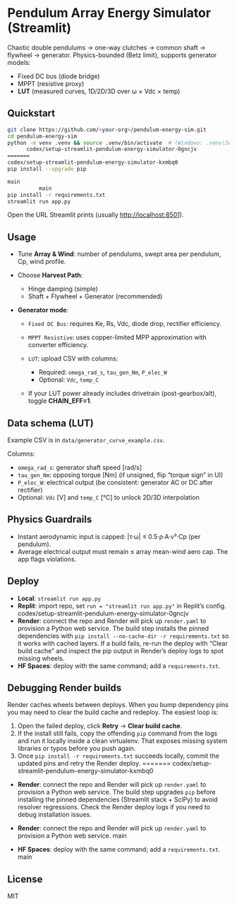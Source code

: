 # Pendulum Array Energy Simulator (Streamlit)

Chaotic double pendulums → one-way clutches → common shaft → flywheel → generator.
Physics-bounded (Betz limit), supports generator models:
- Fixed DC bus (diode bridge)
- MPPT (resistive proxy)
- **LUT** (measured curves, 1D/2D/3D over ω × Vdc × temp)

## Quickstart

```bash
git clone https://github.com/<your-org>/pendulum-energy-sim.git
cd pendulum-energy-sim
python -m venv .venv && source .venv/bin/activate  # (Windows: .venv\Scripts\activate)
      codex/setup-streamlit-pendulum-energy-simulator-0gncjv
=======
codex/setup-streamlit-pendulum-energy-simulator-kxmbq0
pip install --upgrade pip

main
          main
pip install -r requirements.txt
streamlit run app.py
```

Open the URL Streamlit prints (usually [http://localhost:8501](http://localhost:8501)).

## Usage

* Tune **Array & Wind**: number of pendulums, swept area per pendulum, Cp, wind profile.
* Choose **Harvest Path**:

  * Hinge damping (simple)
  * Shaft + Flywheel + Generator (recommended)
* **Generator mode**:

  * `Fixed DC Bus`: requires Ke, Rs, Vdc, diode drop, rectifier efficiency.
  * `MPPT Resistive`: uses copper-limited MPP approximation with converter efficiency.
  * `LUT`: upload CSV with columns:

    * Required: `omega_rad_s`, `tau_gen_Nm`, `P_elec_W`
    * Optional: `Vdc`, `temp_C`
  * If your LUT power already includes drivetrain (post-gearbox/alt), toggle **CHAIN_EFF=1**.

## Data schema (LUT)

Example CSV is in `data/generator_curve_example.csv`.

Columns:

* `omega_rad_s`: generator shaft speed [rad/s]
* `tau_gen_Nm`: opposing torque [Nm] (if unsigned, flip “torque sign” in UI)
* `P_elec_W`: electrical output (be consistent: generator AC or DC after rectifier)
* Optional: `Vdc` [V] and `temp_C` [°C] to unlock 2D/3D interpolation

## Physics Guardrails

* Instant aerodynamic input is capped: |τ·ω| ≤ 0.5·ρ·A·v³·Cp (per pendulum).
* Average electrical output must remain ≤ array mean-wind aero cap. The app flags violations.

## Deploy

* **Local**: `streamlit run app.py`
* **Replit**: import repo, set `run = "streamlit run app.py"` in Replit’s config.
    codex/setup-streamlit-pendulum-energy-simulator-0gncjv
* **Render**: connect the repo and Render will pick up `render.yaml` to provision a Python web service. The build step installs the pinned dependencies with `pip install --no-cache-dir -r requirements.txt` so it works with cached layers. If a build fails, re-run the deploy with “Clear build cache” and inspect the pip output in Render’s deploy logs to spot missing wheels.
* **HF Spaces**: deploy with the same command; add a `requirements.txt`.

## Debugging Render builds

Render caches wheels between deploys. When you bump dependency pins you may need to clear the build cache and redeploy. The easiest loop is:

1. Open the failed deploy, click **Retry** → **Clear build cache**.
2. If the install still fails, copy the offending `pip` command from the logs and run it locally inside a clean virtualenv. That exposes
   missing system libraries or typos before you push again.
3. Once `pip install -r requirements.txt` succeeds locally, commit the updated pins and retry the Render deploy.
=======
 codex/setup-streamlit-pendulum-energy-simulator-kxmbq0
* **Render**: connect the repo and Render will pick up `render.yaml` to provision a Python web service. The build step upgrades `pip` before installing the pinned dependencies (Streamlit stack + SciPy) to avoid resolver regressions. Check the Render deploy logs if you need to debug installation issues.

* **Render**: connect the repo and Render will pick up `render.yaml` to provision a Python web service.
      main
* **HF Spaces**: deploy with the same command; add a `requirements.txt`.     main

## License

MIT
